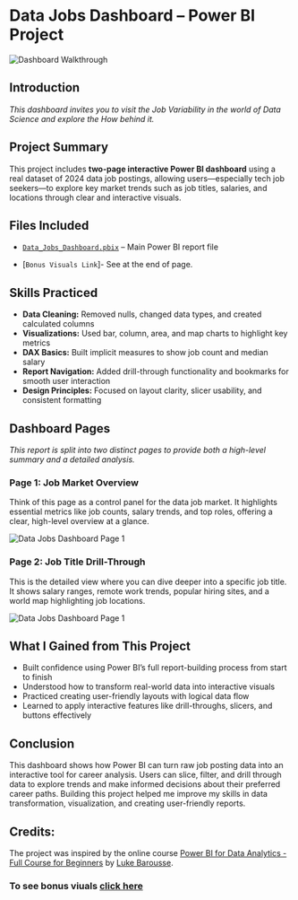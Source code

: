 # Data Jobs Dashboard – Power BI Project

![Dashboard Walkthrough](/Visuals/dashboard_walkthrough.gif)

## Introduction

_This dashboard invites you to visit the Job Variability in the world of Data Science and explore the How behind it._

## Project Summary
This project includes **two-page interactive Power BI dashboard** using a real dataset of 2024 data job postings, allowing users—especially tech job seekers—to explore key market trends such as job titles, salaries, and locations through clear and interactive visuals.



## Files Included
- [`Data_Jobs_Dashboard.pbix`](Data_Jobs_Dashboard.pbix) – Main Power BI report file

- [`Bonus Visuals Link`]- See at the end of page.

## Skills Practiced
- **Data Cleaning:**  Removed nulls, changed data types, and created calculated columns  
- **Visualizations:** Used bar, column, area, and map charts to highlight key metrics  
- **DAX Basics:** Built implicit measures to show job count and median salary  
- **Report Navigation:** Added drill-through functionality and bookmarks for smooth user interaction  
- **Design Principles:** Focused on layout clarity, slicer usability, and consistent formatting  

## Dashboard Pages
_This report is split into two distinct pages to provide both a high-level summary and a detailed analysis._



###  Page 1: Job Market Overview

Think of this page as a control panel for the data job market. It highlights essential metrics like job counts, salary trends, and top roles, offering a clear, high-level overview at a glance.

![Data Jobs Dashboard Page 1](/Visuals/Page1_Walkthrough.gif)

### Page 2: Job Title Drill-Through

This is the detailed view where you can dive deeper into a specific job title. It shows salary ranges, remote work trends, popular hiring sites, and a world map highlighting job locations.

![Data Jobs Dashboard Page 1](/Visuals/Page2_Walkthrough.gif)

## What I Gained from This Project
- Built confidence using Power BI’s full report-building process from start to finish  
- Understood how to transform real-world data into interactive visuals  
- Practiced creating user-friendly layouts with logical data flow  
- Learned to apply interactive features like drill-throughs, slicers, and buttons effectively


## Conclusion 

This dashboard shows how Power BI can turn raw job posting data into an interactive tool for career analysis. Users can slice, filter, and drill through data  to explore trends and make informed decisions about their preferred career paths. Building this project helped me improve my skills in data transformation, visualization, and creating user-friendly reports.

## Credits: 
The project was inspired by the online course [Power BI for Data Analytics - Full Course for Beginners](https://www.lukebarousse.com/powerbi) by [Luke Barousse](https://github.com/lukebarousse).

### To see bonus viuals [click here](/Visuals/Bonus%20Visuals/Bonus_ReadMe.md)
